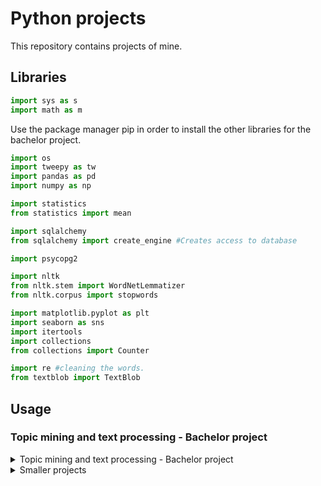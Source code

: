 # Python projects
This repository contains projects of mine. 

## Libraries 
```python
import sys as s
import math as m
```
Use the package manager pip in order to install the other libraries for the bachelor project. 
```python
import os
import tweepy as tw 
import pandas as pd 
import numpy as np 

import statistics 
from statistics import mean 

import sqlalchemy 
from sqlalchemy import create_engine #Creates access to database

import psycopg2 

import nltk
from nltk.stem import WordNetLemmatizer 
from nltk.corpus import stopwords

import matplotlib.pyplot as plt
import seaborn as sns 
import itertools 
import collections 
from collections import Counter

import re #cleaning the words. 
from textblob import TextBlob
```
## Usage 

### Topic mining and text processing - Bachelor project
<details>
<summary>Topic mining and text processing - Bachelor project</summary>
  The following bullet points contains prerequisits in order to use the system. 
* Credentials from Twitter in order to use their data if you wish to gather more 
* Connect to postgresql database in order to handle and view the data
</details>

<details>
<summary>Smaller projects</summary>
  The following bullet points contains prerequisits in order to use the system. 
* All systems are operation in the terminal
* The libraries are built in
</details>
